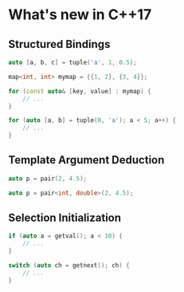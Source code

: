 # What's new in C++17

## Structured Bindings

```c++
auto [a, b, c] = tuple('a', 1, 0.5);
```

```c++
map<int, int> mymap = {{1, 2}, {3, 4}};

for (const auto& [key, value] : mymap) {
    // ...
}
```

```c++
for (auto [a, b] = tuple(0, 'a'); a < 5; a++) {
    // ...
}
```

## Template Argument Deduction

```c++ tab="c++17"
auto p = pair(2, 4.5);
```

```c++ tab="c++14"
auto p = pair<int, double>(2, 4.5);
```

## Selection Initialization

```c++
if (auto a = getval(); a < 10) {
    // ...
}
```

```c++
switch (auto ch = getnext(); ch) {
    // ...
}
```

[^1]:
    https://www.fluentcpp.com/2018/06/19/3-simple-c17-features-that-will-make-your-code-simpler/
[^2]:
    https://hackernoon.com/a-tour-of-c-17-if-constexpr-3ea62f62ff65
[^3]:
    https://stackoverflow.com/questions/38060436/what-are-the-new-features-in-c17

